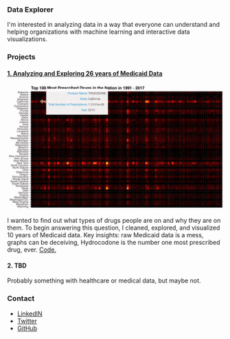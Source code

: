### Data Explorer

I'm interested in analyzing data in a way that everyone can understand and helping organizations with machine learning and interactive data visualizations.

### Projects 

#### [1. Analyzing and Exploring 26 years of Medicaid Data](https://medium.com/@dmitriy.kavyazin/what-drugs-are-people-on-56ce31b40a4f) 

![](heatmap_gif_small.gif)

I wanted to find out what types of drugs people are on and why they are on them. To begin answering this question, I cleaned, explored, and visualized 10 years of Medicaid data. Key insights: raw Medicaid data is a mess, graphs can be deceiving, Hydrocodone is the number one most prescribed drug, ever. [Code.](https://github.com/DimaKav/Data_storytelling_project/blob/master/Exploring_All_Medicaid_Data.ipynb)

#### 2. TBD

Probably something with healthcare or medical data, but maybe not.

### Contact

- [LinkedIN](https://www.linkedin.com/in/dkavyazin/)
- [Twitter](https://twitter.com/d_kav)
- [GitHub](https://github.com/DimaKav?tab=repositories)
